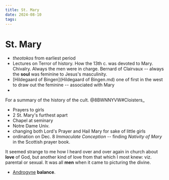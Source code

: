 ```yaml
---
title: St. Mary
date: 2024-08-10
tags: 
---
```

# St. Mary

- *theotokos* from earliest period
- Lectures on Terror of history. How the 13th c. was devoted to Mary. Chivalry. Always the men were in charge. Bernard of Clairvaux -- always the **soul** was feminine to Jesus's masculinity.
- [Hildegaard of Bingen](Hildegaard of Bingen.md) one of first in the west to draw out the feminine -- associated with Mary
- 
For a summary of the history of the cult.  @8BWNNYVW#Cloisters_ 
- Prayers to girls
- 2 St. Mary's furthest apart
- Chapel at seminary
- Notre Dame Univ.
- changing both Lord's Prayer and Hail Mary for sake of little girls
- ordination on Dec. 8 *Immaculate Conception* -- finding *Nativity of Mary* in the Scottish prayer book. 

It seemed strange to me how I heard over and over again in church about **love** of God, but another kind of love from that which I most knew: viz. parental or sexual. It was all **men** when it came to picturing the divine.

- [Androgyne](Androgyne.md) **balance**.

